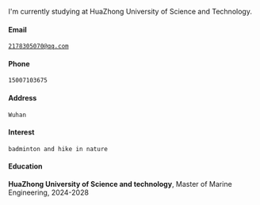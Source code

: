 

I'm currently studying at HuaZhong University of Science and Technology.

#### Email  
<code>2178305070@qq.com</code> 

#### Phone
<code>15007103675</code>

#### Address
<code>Wuhan</code>

#### Interest
<code>badminton and hike in nature</code>

#### Education  
**HuaZhong University of Science and technology**, Master of Marine Engineering, 2024-2028  



